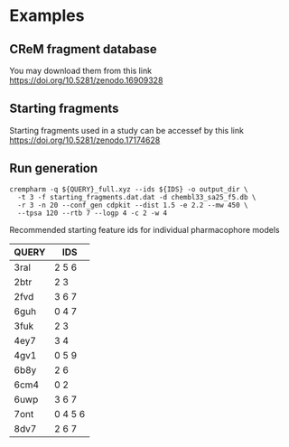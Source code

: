 # Examples

## CReM fragment database

You may download them from this link https://doi.org/10.5281/zenodo.16909328

## Starting fragments

Starting fragments used in a study can be accessef by this link https://doi.org/10.5281/zenodo.17174628

## Run generation

```
crempharm -q ${QUERY}_full.xyz --ids ${IDS} -o output_dir \
  -t 3 -f starting_fragments.dat.dat -d chembl33_sa25_f5.db \
  -r 3 -n 20 --conf_gen cdpkit --dist 1.5 -e 2.2 --mw 450 \
  --tpsa 120 --rtb 7 --logp 4 -c 2 -w 4
```

Recommended starting feature ids for individual pharmacophore models

QUERY | IDS
--|--
3ral | 2 5 6 
2btr | 2 3 
2fvd | 3 6 7 
6guh | 0 4 7 
3fuk | 2 3 
4ey7 | 3 4 
4gv1 | 0 5 9 
6b8y | 2 6 
6cm4 | 0 2 
6uwp | 3 6 7 
7ont | 0 4 5 6 
8dv7 | 2 6 7 

